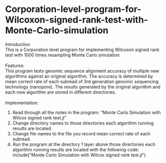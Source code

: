 # Corporation-level-program-for-Wilcoxon-signed-rank-test-with-Monte-Carlo-simulation

Introduction<br />
This is a Corporation level program for implementing Wilcoxon signed rank test with 1000 times resampling Monte Carlo simulation.<br />
<br />
Features:<br />
This program tests genomic sequence alignment accuracy of multiple new algorithms against an original algorithm. The accuracy is determined by mean correct rate of each subread of 3rd generation genomic sequencing technology (nanopore). The results generated by the original algorithm and each new algorithm are stored in different directories.<br />
<br />
Implementation:<br />
1. Read through all the notes in the program: "Monte Carlo Simulation with Wilcox signed rank test.jl"<br />
2. Change directory names to those directories each algorithm running results are located.<br />
3. Change file names to the file you record mean correct rate of each subread.<br />
4. Run the program at the directory 1 layer above those directories each algorithm running results are located with the following code:<br />
       include("Monte Carlo Simulation with Wilcox signed rank test.jl")
